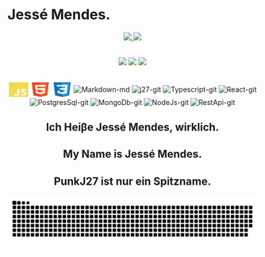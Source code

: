 # Jessé Mendes.
  
<div align="center">
  
  <a href="https://github.com/J27mendes">
  <img height="180em" src="https://github-readme-stats.vercel.app/api?username=J27mendes&show_icons=true&theme=light&include_all_commits=true&count_private=true"/>
  <img height="180em" src="https://github-readme-stats.vercel.app/api/top-langs/?username=J27mendes&layout=compact&langs_count=16&theme=light"/>
<div align="center">
  <br>

  <a href="https://www.instagram.com/punkj27/" target="_blank"><img src="https://img.shields.io/badge/-Instagram-%23E4405F?style=for-the-badge&logo=instagram&logoColor=white"></a>
  <a href = "mailto: mendes_j27@hotmail.com"><img src="https://img.shields.io/badge/-hotmail-%23333?style=for-the-badge&logo=hotmail&logoColor=white"></a>
  <a href="https://www.linkedin.com/in/jess%C3%A9-mendes-3933841ab/" target="_blank"><img src="https://img.shields.io/badge/-LinkedIn-%230077B5?style=for-the-badge&logo=linkedin&logoColor=white"></a>
</div>
<div "style="display: inline_block;"><br>
  <img align="center" alt="Js" height="30" width="40" src="https://raw.githubusercontent.com/devicons/devicon/master/icons/javascript/javascript-plain.svg">
  <img align="center" alt="HTML" height="30" width="40" src="https://raw.githubusercontent.com/devicons/devicon/master/icons/html5/html5-original.svg">
  <img align="center" alt="CSS" height="30" width="40" src="https://raw.githubusercontent.com/devicons/devicon/master/icons/css3/css3-original.svg">
  <img align="center" alt="Markdown-md" height="30" width="40" src="https://cdn.icon-icons.com/icons2/2389/PNG/512/markdown_logo_icon_145085.png">                                         <img align="center" alt="j27-git" height="30" width="40" src="https://victoriakallsen.files.wordpress.com/2018/08/git-icon-1788c.png">
  <img align="center" alt="Typescript-git" height="30" width="40" src="https://w7.pngwing.com/pngs/915/519/png-transparent-typescript-hd-logo-thumbnail.png">
  <img align="center" alt="React-git" height="30" width="40" src="https://cdn.freebiesupply.com/logos/large/2x/react-1-logo-png-transparent.png">
  <img align="center" alt="PostgresSql-git" height="30" width="40" src="https://w7.pngwing.com/pngs/657/27/png-transparent-postgresql-original-wordmark-logo-icon-thumbnail.png">
  <img align="center" alt="MongoDb-git" height="30" width="40" src="https://w7.pngwing.com/pngs/956/695/png-transparent-mongodb-original-wordmark-logo-icon-thumbnail.png">
   <img align="center" alt="NodeJs-git" height="30" width="40" src="https://e7.pngegg.com/pngimages/306/37/png-clipart-node-js-logo-node-js-javascript-web-application-express-js-computer-software-others-miscellaneous-text.png">
    <img align="center" alt="RestApi-git" height="30" width="40" src="https://encrypted-tbn0.gstatic.com/images?q=tbn:ANd9GcSLlZcu3lLpsEreY4lB3grvR-u5h0qB7c-a1rgLWAUEEIL6fTqkZsbof7jKiC277UPO4V0&usqp=CAU">
</div>

## Ich Heiβe Jessé Mendes, wirklich. 
## My Name is Jessé Mendes.
## PunkJ27 ist nur ein Spitzname.
  ![Snake animation](https://github.com/J27mendes/J27mendes/blob/main/github-contribution-grid-snake.svg)
</div>
